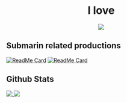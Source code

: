 <div align="center">
  <h1>I love</h1>
  <a href="https://github.com/Submarinonline">
    <img src="https://user-images.githubusercontent.com/62732828/102708353-d72e1e80-42e5-11eb-834b-c0a029b8f120.png" />
  </a>
</div>

## Submarin related productions

[![ReadMe Card](https://github-readme-stats.vercel.app/api/pin/?username=Submarinonline&repo=Stylemarin&title_color=FCFCFC&icon_color=FCFCFC&text_color=FCFCFC&bg_color=41ADEF&hide_border=true)](https://github.com/Submarinonline/Stylemarin)
[![ReadMe Card](https://github-readme-stats.vercel.app/api/pin/?username=Submarinonline&repo=SubmarinOfficialWeb&title_color=FCFCFC&icon_color=FCFCFC&text_color=FCFCFC&bg_color=41ADEF&hide_border=true)](https://github.com/Submarinonline/SubmarinOfficialWeb)

## Github Stats

<a href="https://github.com/hakunagi">
  <img align="top" src="https://github-readme-stats.vercel.app/api?username=hakunagi&show_icons=true&title_color=FCFCFC&icon_color=FCFCFC&text_color=FCFCFC&bg_color=41ADEF&hide_border=true" />
</a>
<a href="https://github.com/hakunagi?tab=repositories">
  <img align="top" src="https://github-readme-stats.vercel.app/api/top-langs/?username=hakunagi&title_color=FCFCFC&icon_color=FCFCFC&text_color=FCFCFC&bg_color=41ADEF&hide_border=true" />
</a>
